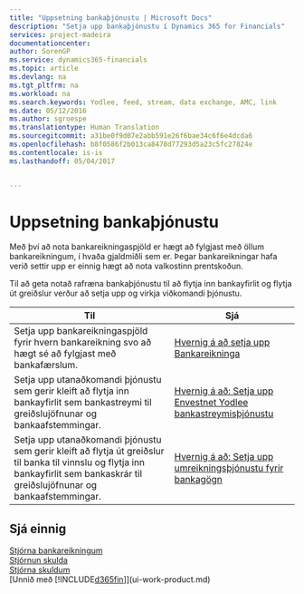 ```yaml
---
title: "Uppsetning bankaþjónustu | Microsoft Docs"
description: "Setja upp bankaþjónustu í Dynamics 365 for Financials"
services: project-madeira
documentationcenter: 
author: SorenGP
ms.service: dynamics365-financials
ms.topic: article
ms.devlang: na
ms.tgt_pltfrm: na
ms.workload: na
ms.search.keywords: Yodlee, feed, stream, data exchange, AMC, link
ms.date: 05/12/2016
ms.author: sgroespe
ms.translationtype: Human Translation
ms.sourcegitcommit: a31be0f9d07e2abb591e26f6bae34c6f6e4dcda6
ms.openlocfilehash: b8f0586f2b013ca8478d77293d5a23c5fc27824e
ms.contentlocale: is-is
ms.lasthandoff: 05/04/2017


---
```

# <a name="setting-up-banking"></a>Uppsetning bankaþjónustu
Með því að nota bankareikningaspjöld er hægt að fylgjast með öllum bankareikningum, í hvaða gjaldmiðli sem er. Þegar bankareikningar hafa verið settir upp er einnig hægt að nota valkostinn prentskoðun.

Til að geta notað rafræna bankaþjónustu til að flytja inn bankayfirlit og flytja út greiðslur verður að setja upp og virkja viðkomandi þjónustu.

| Til | Sjá |
| --- | --- |
| Setja upp bankareikningaspjöld fyrir hvern bankareikning svo að hægt sé að fylgjast með bankafærslum. |[Hvernig á að setja upp Bankareikninga](bank-how-setup-bank-accounts.md) |
| Setja upp utanaðkomandi þjónustu sem gerir kleift að flytja inn bankayfirlit sem bankastreymi til greiðslujöfnunar og bankaafstemmingar. |[Hvernig á að: Setja upp Envestnet Yodlee bankastreymisþjónustu](bank-how-setup-bank-statement-service.md) |
| Setja upp utanaðkomandi þjónustu sem gerir kleift að flytja út greiðslur til banka til vinnslu og flytja inn bankayfirlit sem bankaskrár til greiðslujöfnunar og bankaafstemmingar. |[Hvernig á að: Setja upp umreikningsþjónustu fyrir bankagögn](bank-how-setup-bank-data-conversion-service.md) |

## <a name="see-also"></a>Sjá einnig
[Stjórna bankareikningum](bank-manage-bank-accounts.md)  
[Stjórnun skulda](receivables-manage-receivables.md)  
[Stjórna skuldum](payables-manage-payables.md)  
[Unnið með [!INCLUDE[d365fin](includes/d365fin_md.md)]](ui-work-product.md)

